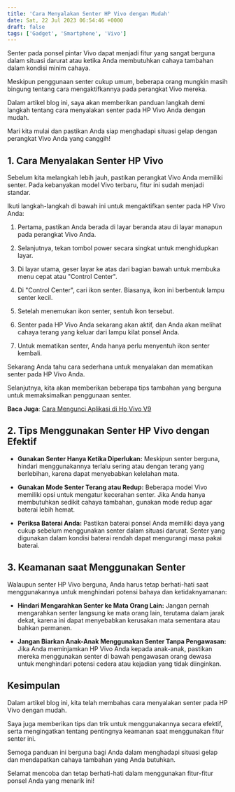 ```yaml
---
title: 'Cara Menyalakan Senter HP Vivo dengan Mudah'
date: Sat, 22 Jul 2023 06:54:46 +0000
draft: false
tags: ['Gadget', 'Smartphone', 'Vivo']
---
```


Senter pada ponsel pintar Vivo dapat menjadi fitur yang sangat berguna dalam situasi darurat atau ketika Anda membutuhkan cahaya tambahan dalam kondisi minim cahaya.

Meskipun penggunaan senter cukup umum, beberapa orang mungkin masih bingung tentang cara mengaktifkannya pada perangkat Vivo mereka.

Dalam artikel blog ini, saya akan memberikan panduan langkah demi langkah tentang cara menyalakan senter pada HP Vivo Anda dengan mudah.

Mari kita mulai dan pastikan Anda siap menghadapi situasi gelap dengan perangkat Vivo Anda yang canggih!

1\. Cara Menyalakan Senter HP Vivo
----------------------------------

Sebelum kita melangkah lebih jauh, pastikan perangkat Vivo Anda memiliki senter. Pada kebanyakan model Vivo terbaru, fitur ini sudah menjadi standar.

Ikuti langkah-langkah di bawah ini untuk mengaktifkan senter pada HP Vivo Anda:

1.  Pertama, pastikan Anda berada di layar beranda atau di layar manapun pada perangkat Vivo Anda.
    
2.  Selanjutnya, tekan tombol power secara singkat untuk menghidupkan layar.
    
3.  Di layar utama, geser layar ke atas dari bagian bawah untuk membuka menu cepat atau "Control Center".
    
4.  Di "Control Center", cari ikon senter. Biasanya, ikon ini berbentuk lampu senter kecil.
    
5.  Setelah menemukan ikon senter, sentuh ikon tersebut.
    
6.  Senter pada HP Vivo Anda sekarang akan aktif, dan Anda akan melihat cahaya terang yang keluar dari lampu kilat ponsel Anda.
    
7.  Untuk mematikan senter, Anda hanya perlu menyentuh ikon senter kembali.
    

Sekarang Anda tahu cara sederhana untuk menyalakan dan mematikan senter pada HP Vivo Anda.

Selanjutnya, kita akan memberikan beberapa tips tambahan yang berguna untuk memaksimalkan penggunaan senter.

**Baca Juga**: [Cara Mengunci Aplikasi di Hp Vivo V9](https://blog.ajiekusumadhany.com/cara-mengunci-aplikasi-di-hp-vivo-v9/)

2\. Tips Menggunakan Senter HP Vivo dengan Efektif
--------------------------------------------------

*   **Gunakan Senter Hanya Ketika Diperlukan:** Meskipun senter berguna, hindari menggunakannya terlalu sering atau dengan terang yang berlebihan, karena dapat menyebabkan kelelahan mata.
    
*   **Gunakan Mode Senter Terang atau Redup:** Beberapa model Vivo memiliki opsi untuk mengatur kecerahan senter. Jika Anda hanya membutuhkan sedikit cahaya tambahan, gunakan mode redup agar baterai lebih hemat.
    
*   **Periksa Baterai Anda:** Pastikan baterai ponsel Anda memiliki daya yang cukup sebelum menggunakan senter dalam situasi darurat. Senter yang digunakan dalam kondisi baterai rendah dapat mengurangi masa pakai baterai.
    

3\. Keamanan saat Menggunakan Senter
------------------------------------

Walaupun senter HP Vivo berguna, Anda harus tetap berhati-hati saat menggunakannya untuk menghindari potensi bahaya dan ketidaknyamanan:

*   **Hindari Mengarahkan Senter ke Mata Orang Lain:** Jangan pernah mengarahkan senter langsung ke mata orang lain, terutama dalam jarak dekat, karena ini dapat menyebabkan kerusakan mata sementara atau bahkan permanen.
    
*   **Jangan Biarkan Anak-Anak Menggunakan Senter Tanpa Pengawasan:** Jika Anda meminjamkan HP Vivo Anda kepada anak-anak, pastikan mereka menggunakan senter di bawah pengawasan orang dewasa untuk menghindari potensi cedera atau kejadian yang tidak diinginkan.
    

Kesimpulan
----------

Dalam artikel blog ini, kita telah membahas cara menyalakan senter pada HP Vivo dengan mudah.

Saya juga memberikan tips dan trik untuk menggunakannya secara efektif, serta mengingatkan tentang pentingnya keamanan saat menggunakan fitur senter ini.

Semoga panduan ini berguna bagi Anda dalam menghadapi situasi gelap dan mendapatkan cahaya tambahan yang Anda butuhkan.

Selamat mencoba dan tetap berhati-hati dalam menggunakan fitur-fitur ponsel Anda yang menarik ini!
